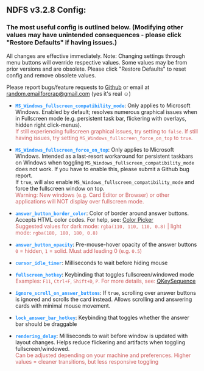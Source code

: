 ## NDFS v3.2.8 Config:
### The most useful config is outlined below. (Modifying other values may have unintended consequences - please click "Restore Defaults" if having issues.)  

All changes are effective immediately. Note: Changing settings through menu buttons will override respective values. Some values may be from prior versions and are obsolete. Please click "Restore Defaults" to reset config and remove obsolete values.

Please report bugs/feature requests to [Github](https://github.com/Quip13/No-Distractions-Full-Screen/issues) or email at random.emailforcrap@gmail.com (yes it's real &#9786;)  


-  <span style="color:dodgerblue">**`MS_Windows_fullscreen_compatibility_mode`**</span>:
  Only applies to Microsoft Windows. Enabled by default; resolves numerous graphical issues when in Fullscreen mode (e.g. persistent task bar, flickering with overlays, hidden right click-menus).  
  <span style="color:indianred">If still experiencing fullscreen graphical issues, try setting to `false`. If still having issues, try setting `MS_Windows_fullscreen_force_on_top` to `true`.</span>

  -  <span style="color:dodgerblue">**`MS_Windows_fullscreen_force_on_top`**</span>: Only applies to Microsoft Windows. Intended as a last-resort workaround for persistent taskbars on Windows when toggling `MS_Windows_fullscreen_compatibility_mode` does not work. If you have to enable this, please submit a Github bug report.  
  If `true`, will also enable `MS_Windows_fullscreen_compatibility_mode` and force the fullscreen window on top.  
  <span style="color:indianred">Warning: New windows (e.g. Card Editor or Browser) or other applications will NOT display over fullscreen mode.</span>

-  <span style="color:dodgerblue">**`answer_button_border_color`**</span>: Color of border around answer buttons. Accepts HTML color codes. For help, see: [Color Picker](https://www.hexcolortool.com/#6e6e6e,0.8)  
  <span style="color:indianred">Suggested values for dark mode: `rgba(110, 110, 110, 0.8)` | light mode: `rgba(180, 180, 180, 0.8)`</span>

-  <span style="color:dodgerblue">**`answer_button_opacity`**</span>: Pre-mouse-hover opacity of the answer buttons  
  <span style="color:indianred">`0` = hidden, `1` = solid. Must add leading 0 (e.g. `0.5`)</span>

-  <span style="color:dodgerblue">**`cursor_idle_timer`**</span>: Milliseconds to wait before hiding mouse

-  <span style="color:dodgerblue">**`fullscreen_hotkey`**</span>: Keybinding that toggles fullscreen/windowed mode  
  <span style="color:indianred">Examples:  `F11`,  `Ctrl+F`,  `Shift+D`,  `P`. For more details, see: [QKeySequence](https://doc.qt.io/qtforpython/PySide2/QtGui/QKeySequence.html?highlight=qkeysequence#PySide2.QtGui.QKeySequence)</span>

-  <span style="color:dodgerblue">**`ignore_scroll_on_answer_buttons`**</span>: If `true`, scrolling over answer buttons is ignored and scrolls the card instead. Allows scrolling and answering cards with minimal mouse movement.

-  <span style="color:dodgerblue">**`lock_answer_bar_hotkey`**</span>: Keybinding that toggles whether the answer bar should be draggable  

-  <span style="color:dodgerblue">**`rendering_delay`**</span>: Milliseconds to wait before window is updated with layout changes. Helps reduce flickering and artifacts when toggling fullscreen/windowed.  
  <span style="color:indianred">Can be adjusted depending on your machine and preferences. Higher values = cleaner transitions, but less responsive toggling</span>
